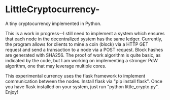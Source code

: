 # LittleCryptocurrency-
A tiny cryptocurrency implemented in Python. 

This is a work in progress--I still need to implement a system which ensures that each node in the decentralized system has the same ledger. Currently, the program allows for clients to mine a coin (block) via a HTTP GET request and send a transaction to a node via a POST request. Block hashes are generated with SHA256. The proof of work algorithm is quite basic, as indicated by the code, but I am working on implementing a stronger PoW algorithm, one that may leverage multiple cores.

This experimental currency uses the flask framework to implement communication between the nodes. Install flask via "pip install flask". Once you have flask installed on your system, just run "python little_crypto.py". Enjoy!


